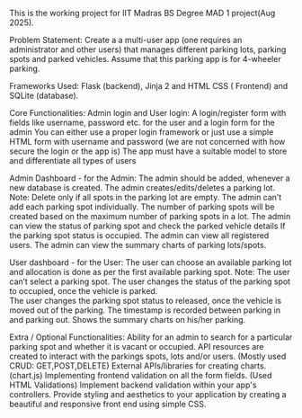 This is the working project for IIT Madras BS Degree MAD 1 project(Aug 2025).

Problem Statement: Create a a multi-user app (one requires an administrator and other users) 
                   that manages different parking lots, parking spots and parked vehicles.
                   Assume that this parking app is for 4-wheeler parking.

Frameworks Used:  Flask (backend), Jinja 2 and HTML CSS ( Frontend) and SQLite (database).

Core Functionalities:
  Admin login and User login:
                            A login/register form with fields like username, password etc. for the user and a login form for the admin
                            You can either use a proper login framework or just use a simple HTML form with username and password (we are not concerned with how secure the login or the app is)
                            The app must have a suitable model to store and differentiate all types of users

  Admin Dashboard - for the Admin:
                                  The admin should be added, whenever a new database is created.
                                  The admin creates/edits/deletes a parking lot. Note: Delete only if all spots in the parking lot are empty.
                                  The admin can’t add each parking spot individually. The number of parking spots will be created based on the maximum number of parking spots in a lot.
                                  The admin can view the status of parking spot and check the parked vehicle details If the parking spot status is occupied.
                                  The admin can view all registered users.
                                  The admin can view the summary charts of parking lots/spots.

  User dashboard - for the User:
                                The user can choose an available parking lot and allocation is done as per the first available parking spot. Note: The user can’t select a parking spot.
                                The user changes the status of the parking spot to occupied, once the vehicle is parked.  
                                The user changes the parking spot status to released, once the vehicle is moved out of the parking.
                                The timestamp is recorded between parking in and parking out.
                                Shows the summary charts on his/her parking.

Extra / Optional Functionalities: 
                                  Ability for an admin to search for a particular parking spot and whether it is vacant or occupied.
                                  API resources are created to interact with the parkings spots, lots and/or users. (Mostly used CRUD: GET,POST,DELETE)
                                  External APIs/libraries for creating charts. (chart.js)
                                  Implementing frontend validation on all the form fields. (Used HTML Validations)
                                  Implement backend validation within your app's controllers.
                                  Provide styling and aesthetics to your application by creating a beautiful and responsive front end using simple CSS.
                    
